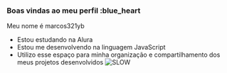 ### Boas vindas ao meu perfil :blue_heart
Meu nome é marcos321yb
- Estou estudando na Alura
- Estou me desenvolvendo na linguagem JavaScript
- Utilizo esse espaço para minha organização e
compartilhamento dos meus projetos desenvolvidos
![SLOW](https://tenor.com/pt-BR/view/skull-skull-emoji-sus-smile-transparent-gif-2452932057031588323)

